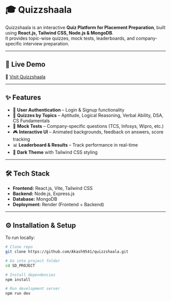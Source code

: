# 🎓 Quizzshaala

Quizzshaala is an interactive **Quiz Platform for Placement Preparation**, built using **React.js, Tailwind CSS, Node.js & MongoDB**.  
It provides topic-wise quizzes, mock tests, leaderboards, and company-specific interview preparation.

---

## 🚀 Live Demo
🔗 [Visit Quizzshaala](https://quizzshaala.onrender.com)

---

## ✨ Features
- 🔐 **User Authentication** – Login & Signup functionality  
- 📝 **Quizzes by Topics** – Aptitude, Logical Reasoning, Verbal Ability, DSA, CS Fundamentals  
- 🏢 **Mock Tests** – Company-specific questions (TCS, Infosys, Wipro, etc.)  
- 🎮 **Interactive UI** – Animated backgrounds, feedback on answers, score tracking  
- 📊 **Leaderboard & Results** – Track performance in real-time  
- 🌙 **Dark Theme** with Tailwind CSS styling  

---

## 🛠️ Tech Stack
- **Frontend:** React.js, Vite, Tailwind CSS  
- **Backend:** Node.js, Express.js  
- **Database:** MongoDB  
- **Deployment:** Render (Frontend + Backend)  

---

## ⚙️ Installation & Setup
To run locally:

```bash
# Clone repo
git clone https://github.com/Akash9541/quizzshaala.git

# Go into project folder
cd SD_PROJECT

# Install dependencies
npm install

# Run development server
npm run dev

